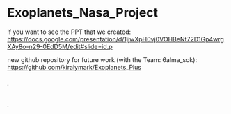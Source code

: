 # Exoplanets_Nasa_Project


if you want to see the PPT that we created:
https://docs.google.com/presentation/d/1jjwXpH0vj0VOHBeNt72D1Gp4wrgXAy8o-n29-0EdD5M/edit#slide=id.p


new github repository for future work (with the Team: 6alma_sok):
https://github.com/kiralymark/Exoplanets_Plus



###### .


###### .
